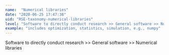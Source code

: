 ```yaml
---
name:  "Numerical libraries"
date: "2020-06-25 17:47:38"
uid: "RSE-taxonomy-numerical-libraries"
level: "Software to directly conduct research >> General software >> Numerical libraries"
example: "includes optimization, statistics, simulation, e.g., numpy" 
---
```


Software to directly conduct research >> General software >> Numerical libraries